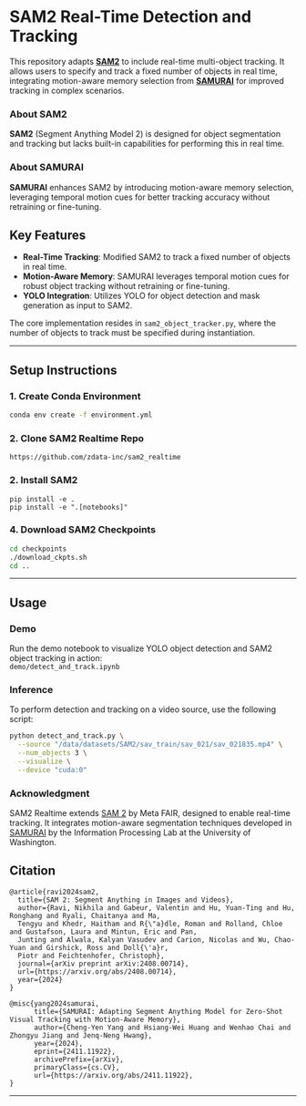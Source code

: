 # SAM2 Real-Time Detection and Tracking

This repository adapts **[SAM2](https://github.com/facebookresearch/sam2)** to include real-time multi-object tracking. 
It allows users to specify and track a fixed number of objects in real time, integrating motion-aware memory selection 
from **[SAMURAI](https://github.com/yangchris11/samurai)** for improved tracking in complex scenarios.  

### About SAM2
**SAM2** (Segment Anything Model 2) is designed for object segmentation and tracking but lacks built-in capabilities 
for performing this in real time.

### About SAMURAI
**SAMURAI** enhances SAM2 by introducing motion-aware memory selection, leveraging temporal motion cues for better 
tracking accuracy without retraining or fine-tuning.  

## Key Features

- **Real-Time Tracking**: Modified SAM2 to track a fixed number of objects in real time.
- **Motion-Aware Memory**: SAMURAI leverages temporal motion cues for robust object tracking without retraining or fine-tuning.
- **YOLO Integration**: Utilizes YOLO for object detection and mask generation as input to SAM2.

The core implementation resides in `sam2_object_tracker.py`, where the number of objects to track must be specified during instantiation.

---

## Setup Instructions

### 1. Create Conda Environment
```bash
conda env create -f environment.yml
```

### 2. Clone SAM2 Realtime Repo
```
https://github.com/zdata-inc/sam2_realtime
```

### 2. Install SAM2
```
pip install -e .
pip install -e ".[notebooks]"
```


### 4. Download SAM2 Checkpoints
```bash
cd checkpoints
./download_ckpts.sh
cd ..
```

---

## Usage
### Demo
Run the demo notebook to visualize YOLO object detection and SAM2 object tracking in action:  
`demo/detect_and_track.ipynb`

### Inference
To perform detection and tracking on a video source, use the following script:  
```bash
python detect_and_track.py \
  --source "/data/datasets/SAM2/sav_train/sav_021/sav_021835.mp4" \
  --num_objects 3 \
  --visualize \
  --device "cuda:0"
```


### Acknowledgment
SAM2 Realtime extends [SAM 2](https://github.com/facebookresearch/sam2) by Meta FAIR, designed to enable real-time tracking. 
It integrates motion-aware segmentation techniques developed in [SAMURAI](https://github.com/yangchris11/samurai) by 
the Information Processing Lab at the University of Washington.


## Citation
```
@article{ravi2024sam2,
  title={SAM 2: Segment Anything in Images and Videos},
  author={Ravi, Nikhila and Gabeur, Valentin and Hu, Yuan-Ting and Hu, Ronghang and Ryali, Chaitanya and Ma, 
  Tengyu and Khedr, Haitham and R{\"a}dle, Roman and Rolland, Chloe and Gustafson, Laura and Mintun, Eric and Pan, 
  Junting and Alwala, Kalyan Vasudev and Carion, Nicolas and Wu, Chao-Yuan and Girshick, Ross and Doll{\'a}r, 
  Piotr and Feichtenhofer, Christoph},
  journal={arXiv preprint arXiv:2408.00714},
  url={https://arxiv.org/abs/2408.00714},
  year={2024}
}

@misc{yang2024samurai,
      title={SAMURAI: Adapting Segment Anything Model for Zero-Shot Visual Tracking with Motion-Aware Memory}, 
      author={Cheng-Yen Yang and Hsiang-Wei Huang and Wenhao Chai and Zhongyu Jiang and Jenq-Neng Hwang},
      year={2024},
      eprint={2411.11922},
      archivePrefix={arXiv},
      primaryClass={cs.CV},
      url={https://arxiv.org/abs/2411.11922}, 
}
```

---
